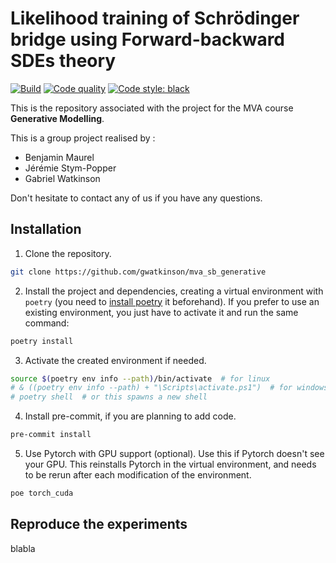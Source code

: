 # Likelihood training of Schrödinger bridge using Forward-backward SDEs theory

[![Build](https://github.com/gwatkinson/mva_snlp_canine/actions/workflows/main.yml/badge.svg)](https://github.com/gwatkinson/mva_snlp_canine/actions/workflows/main.yml)
[![Code quality](https://github.com/gwatkinson/mva_snlp_canine/actions/workflows/quality.yml/badge.svg)](https://github.com/gwatkinson/mva_snlp_canine/actions/workflows/quality.yml)
[![Code style: black](https://img.shields.io/badge/code%20style-black-000000.svg)](https://github.com/psf/black)

This is the repository associated with the project for the MVA course __Generative Modelling__.

This is a group project realised by :

* Benjamin Maurel
* Jérémie Stym-Popper
* Gabriel Watkinson

Don't hesitate to contact any of us if you have any questions.

## Installation

1. Clone the repository.
```bash
git clone https://github.com/gwatkinson/mva_sb_generative
```

2. Install the project and dependencies, creating a virtual environment with `poetry` (you need to [install poetry](https://python-poetry.org/docs/#installation) it beforehand). If you prefer to use an existing environment, you just have to activate it and run the same command:
```bash
poetry install
```

3. Activate the created environment if needed.
```bash
source $(poetry env info --path)/bin/activate  # for linux
# & ((poetry env info --path) + "\Scripts\activate.ps1")  # for windows powershell
# poetry shell  # or this spawns a new shell
```

4. Install pre-commit, if you are planning to add code.
```bash
pre-commit install
```

5. Use Pytorch with GPU support (optional). Use this if Pytorch doesn't see your GPU. This reinstalls Pytorch in the virtual environment, and needs to be rerun after each modification of the environment.
```bash
poe torch_cuda
```

## Reproduce the experiments

blabla
